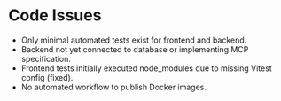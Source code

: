 # Code Issues

- Only minimal automated tests exist for frontend and backend.
- Backend not yet connected to database or implementing MCP specification.
- Frontend tests initially executed node_modules due to missing Vitest config (fixed).
- No automated workflow to publish Docker images.
